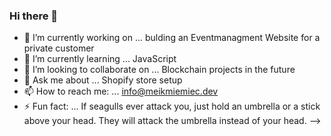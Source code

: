 ### Hi there 👋


- 🔭 I’m currently working on ... bulding an Eventmanagment Website for a private customer  
- 🌱 I’m currently learning ... JavaScript
- 👯 I’m looking to collaborate on ... Blockchain projects in the future
- 💬 Ask me about ... Shopify store setup
- 📫 How to reach me: ... info@meikmiemiec.dev
- ⚡ Fun fact: ... If seagulls ever attack you, just hold an umbrella or a stick above your head. They will attack the umbrella instead of your head.
-->
